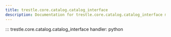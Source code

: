 ```yaml
---
title: trestle.core.catalog.catalog_interface
description: Documentation for trestle.core.catalog.catalog_interface module
---
```

::: trestle.core.catalog.catalog_interface
handler: python
